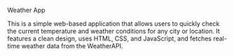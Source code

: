 Weather App

This is a simple web-based application that allows users to quickly check the current temperature and weather conditions for any city or location. It features a clean design, uses HTML, CSS, and JavaScript, and fetches real-time weather data from the WeatherAPI.
